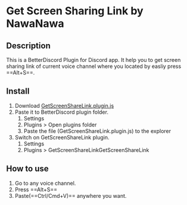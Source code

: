 Get Screen Sharing Link by NawaNawa
===

## Description
This is a BetterDiscord Plugin for Discord app.
It help you to get screen sharing link of current voice channel where you located by easliy press ==Alt+S==.
## Install
1. Download [GetScreenShareLink.plugin.js](./GetScreenShareLink.plugin.js)
1. Paste it to BetterDiscord plugin folder.
    1. Settings
    1. Plugins > Open plugins folder 
    1. Paste the file (GetScreenShareLink.plugin.js) to the explorer
1. Switch on GetScreenShareLink plugin.
    1. Settings
    1. Plugins > GetScreenShareLinkGetScreenShareLink
## How to use
1. Go to any voice channel.
1. Press ==Alt+S== 
1. Paste(==Ctrl/Cmd+V)== anywhere you want.